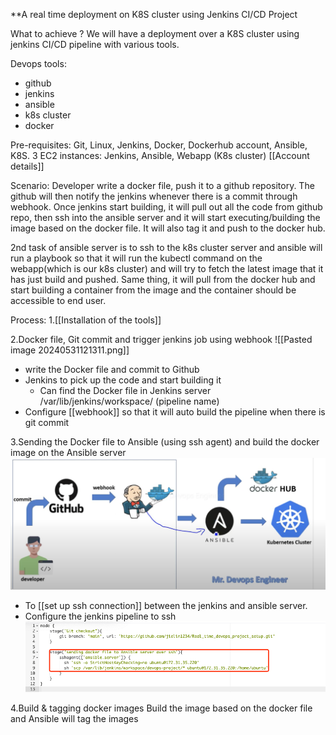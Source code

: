 **A real time deployment on K8S cluster using Jenkins CI/CD Project

What to achieve ?
We will have a deployment over a K8S cluster using jenkins CI/CD pipeline with various tools.

Devops tools:
- github 
- jenkins
- ansible
- k8s cluster
- docker

Pre-requisites: 
Git, Linux, Jenkins, Docker, Dockerhub account, Ansible, K8S.
3 EC2 instances:
Jenkins, Ansible, Webapp (K8s cluster)
[[Account details]]

Scenario:
Developer write a docker file, push it to a github repository. The github will then notify the jenkins whenever there is a commit through webhook. Once jenkins start building, it will pull out all the code from github repo, then ssh into the ansible server and it will start executing/building the image based on the docker file. It will also tag it and push to the docker hub.

2nd task of ansible server is to ssh to the k8s cluster server and ansible will run a playbook so that it will run the kubectl command on the webapp(which is our k8s cluster) and will try to fetch the latest image that it has just build and pushed. Same thing, it will pull from the docker hub and start building a container from the image and the container should be accessible to end user.

Process:
1.[[Installation of the tools]]

2.Docker file, Git commit and trigger jenkins job using webhook
![[Pasted image 20240531121311.png]]
- write the Docker file and commit to Github
- Jenkins to pick up the code and start building it
	- Can find the Docker file in Jenkins server /var/lib/jenkins/workspace/ (pipeline name)
- Configure [[webhook]] so that it will auto build the pipeline when there is git commit 

3.Sending the Docker file to Ansible (using ssh agent) and build the docker image on the Ansible server
![](WeChatWorkScreenshot_f0cb4f12-0b47-4ddf-b9fc-404eda0bc2aa%202.png)

- To [[set up ssh connection]] between the jenkins and ansible server.
- Configure the jenkins pipeline to ssh 
![](WeChatWorkScreenshot_679e5e37-887d-4822-a0b4-36ce27cd63c6.png)

4.Build & tagging docker images
Build the image based on the docker file and Ansible will tag the images